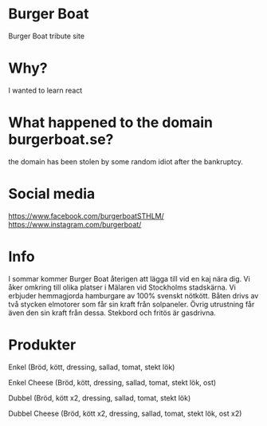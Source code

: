 # Burger Boat
Burger Boat tribute site

# Why?
I wanted to learn react 

# What happened to the domain burgerboat.se?
the domain has been stolen by some random idiot after the bankruptcy.

# Social media
https://www.facebook.com/burgerboatSTHLM/
https://www.instagram.com/burgerboat/

# Info
I sommar kommer Burger Boat återigen att lägga till vid en kaj nära dig. Vi åker omkring till olika platser i Mälaren vid Stockholms stadskärna. Vi erbjuder hemmagjorda hamburgare av 100% svenskt nötkött. Båten drivs av två stycken elmotorer som får sin kraft från solpaneler. Övrig utrustning får även den sin kraft från dessa. Stekbord och fritös är gasdrivna.

# Produkter
Enkel (Bröd, kött, dressing, sallad, tomat, stekt lök)

Enkel Cheese (Bröd, kött, dressing, sallad, tomat, stekt lök, ost)

Dubbel (Bröd, kött x2, dressing, sallad, tomat, stekt lök)

Dubbel Cheese (Bröd, kött x2, dressing, sallad, tomat, stekt lök, ost x2)
